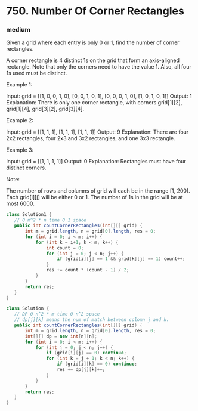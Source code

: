 # 750. Number Of Corner Rectangles
### medium
Given a grid where each entry is only 0 or 1, find the number of corner rectangles.

A corner rectangle is 4 distinct 1s on the grid that form an axis-aligned rectangle. Note that only the corners need to have the value 1. Also, all four 1s used must be distinct.

 

Example 1:

Input: grid = 
[[1, 0, 0, 1, 0],
 [0, 0, 1, 0, 1],
 [0, 0, 0, 1, 0],
 [1, 0, 1, 0, 1]]
Output: 1
Explanation: There is only one corner rectangle, with corners grid[1][2], grid[1][4], grid[3][2], grid[3][4].
 

Example 2:

Input: grid = 
[[1, 1, 1],
 [1, 1, 1],
 [1, 1, 1]]
Output: 9
Explanation: There are four 2x2 rectangles, four 2x3 and 3x2 rectangles, and one 3x3 rectangle.
 

Example 3:

Input: grid = 
[[1, 1, 1, 1]]
Output: 0
Explanation: Rectangles must have four distinct corners.
 

Note:

The number of rows and columns of grid will each be in the range [1, 200].
Each grid[i][j] will be either 0 or 1.
The number of 1s in the grid will be at most 6000.
 

 ```java
 class Solution1 {
    // O m^2 * n time O 1 space
    public int countCornerRectangles(int[][] grid) {
        int m = grid.length, n = grid[0].length, res = 0;
        for (int i = 0; i < m; i++) {
            for (int k = i+1; k < m; k++) {
                int count = 0;
                for (int j = 0; j < n; j++) {
                    if (grid[i][j] == 1 && grid[k][j] == 1) count++;
                }
                res += count * (count - 1) / 2;
            }
        }
        return res;
    }
}

class Solution {
    // DP O n^2 * m time O n^2 space
    // dp[j][k] means the num of match between colomn j and k.
    public int countCornerRectangles(int[][] grid) {
        int m = grid.length, n = grid[0].length, res = 0;
        int[][] dp = new int[n][n];
        for (int i = 0; i < m; i++) {
            for (int j = 0; j < n; j++) {
                if (grid[i][j] == 0) continue;
                for (int k = j + 1; k < n; k++) {
                    if (grid[i][k] == 0) continue;
                    res += dp[j][k]++;
                }
            }
        }
        return res;
    }
}

 ```